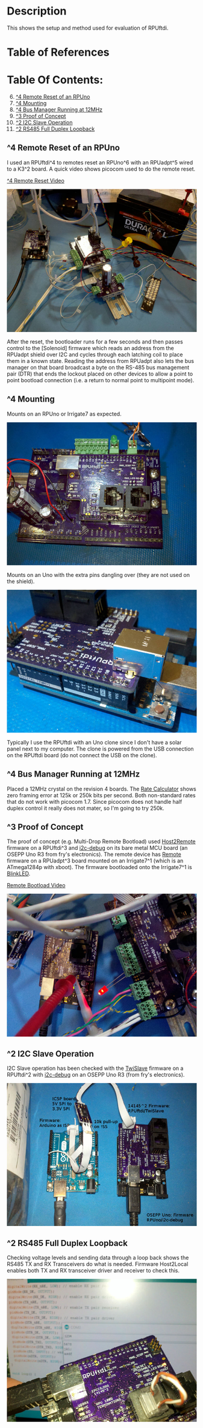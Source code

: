 # Description

This shows the setup and method used for evaluation of RPUftdi.

# Table of References


# Table Of Contents:

6. [^4 Remote Reset of an RPUno](#4-remote-reset-of-an-rpuno)
5. [^4 Mounting](#4-mounting)
4. [^4 Bus Manager Running at 12MHz](#4-bus-manager-running-at-12mhz)
3. [^3 Proof of Concept](#3-proof-of-concept)
2. [^2 I2C Slave Operation](#2-i2c-slave-operation)
1. [^2 RS485 Full Duplex Loopback](#2-rs485-full-duplex-loopback)


## ^4 Remote Reset of an RPUno

I used an RPUftdi^4 to remotes reset an RPUno^6 with an RPUadpt^5 wired to a K3^2 board. A quick video shows picocom used to do the remote reset. 

[^4 Remote Reset Video](http://rpubus.org/Video/RPUno%5E6_RPUadpt%5E5_RPUftdi%5E4_K3%5E2_RemoteReset.mp4 "^4 Remote Reset Video")

![^4 Remote Reset](./RPUftdi^4_RPUno^6_RPUadpt^5_K3^2_RemoteReset.jpg "^4 Remote Reset")

After the reset, the bootloader runs for a few seconds and then passes control to the [Solenoid] firmware which reads an address from the RPUadpt shield over I2C and cycles through each latching coil to place them in a known state. Reading the address from RPUadpt also lets the bus manager on that board broadcast a byte on the RS-485 bus management pair (DTR) that ends the lockout placed on other devices to allow a point to point bootload connection (i.e. a return to normal point to multipoint mode).

## ^4 Mounting

Mounts on an RPUno or Irrigate7 as expected.

![Irrigate7 Mount](./14145^3_OnIrrigate7.jpg "Irrigate7 Mount")

Mounts on an Uno with the extra pins dangling over (they are not used on the shield). 

![Uno Mount](./14145^4_OnUno.jpg "Uno Mount")

Typically I use the RPUftdi with an Uno clone since I don't have a solar panel next to my computer. The clone is powered from the USB connection on the RPUftdi board (do not connect the USB on the clone).


## ^4 Bus Manager Running at 12MHz

Placed a 12MHz crystal on the revision 4 boards. The [Rate Calculator] shows zero framing error at 125k or 250k bits per second. Both non-standard rates that do not work with picocom 1.7. Since picocom does not handle half duplex control it really does not mater,  so I'm going to try 250k.

[Rate Calculator]: http://wormfood.net/avrbaudcalc.php


## ^3 Proof of Concept

The proof of concept (e.g. Multi-Drop Remote Bootload) used [Host2Remote] firmware on a RPUftdi^3 and [i2c-debug] on its bare metal MCU board (an OSEPP Uno R3 from fry's electronics). The remote device has [Remote] firmware on a RPUadpt^3 board mounted on an Irrigate7^1 (which is an ATmega1284p with xboot). The firmware bootloaded onto the Irrigate7^1 is [BlinkLED].

[Remote Bootload Video](http://rpubus.org/Video/14145%5E3_RPU_RemoteBootload.mp4 "Remote Bootload Video")

![Remote Bootload](./14145^3_RemoteBootload.jpg "Remote Bootload")

[Host2Remote]: https://github.com/epccs/RPUftdi/tree/master/Host2Remote
[Remote]: https://github.com/epccs/RPUadpt/tree/master/Remote
[BlinkLED]: https://github.com/epccs/Irrigate7/tree/master/BlinkLED


## ^2 I2C Slave Operation

I2C Slave operation has been checked with the [TwiSlave] firmware on a RPUftdi^2 with [i2c-debug] on an OSEPP Uno R3 (from fry's electronics).

![I2C Check Setup](./14145^2_I2cCheckSetup.jpg "I2C Check Setup")

[TwiSlave]: https://github.com/epccs/RPUftdi/tree/master/TwiSlave
[i2c-debug]: https://github.com/epccs/RPUno/tree/master/i2c-debug


## ^2 RS485 Full Duplex Loopback

Checking voltage levels and sending data through a loop back shows the RS485 TX and RX Transceivers do what is needed. Firmware Host2Local enables both TX and RX transceiver driver and receiver to check this.

![485 Loop Back](./14145^2_485LoopBack.jpg "485 Loop Back")


